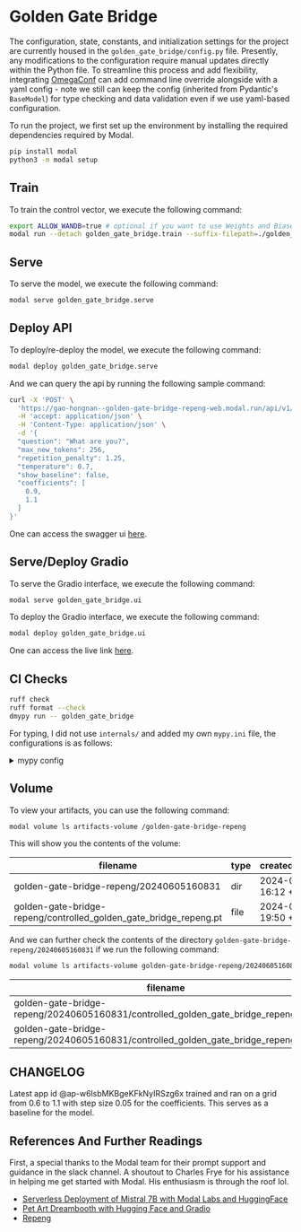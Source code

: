 # Golden Gate Bridge

The configuration, state, constants, and initialization settings for the project
are currently housed in the `golden_gate_bridge/config.py` file. Presently, any
modifications to the configuration require manual updates directly within the
Python file. To streamline this process and add flexibility, integrating
[OmegaConf](https://omegaconf.readthedocs.io/en/2.3_branch/) can add command
line override alongside with a yaml config - note we still can keep the config
(inherited from Pydantic's `BaseModel`) for type checking and data validation
even if we use yaml-based configuration.

To run the project, we first set up the environment by installing the required
dependencies required by Modal.

```bash
pip install modal
python3 -m modal setup
```

## Train

To train the control vector, we execute the following command:

```bash
export ALLOW_WANDB=true # optional if you want to use Weights and Biases
modal run --detach golden_gate_bridge.train --suffix-filepath=./golden_gate_bridge/data/all_truncated_outputs.json
```

## Serve

To serve the model, we execute the following command:

```bash
modal serve golden_gate_bridge.serve
```

## Deploy API

To deploy/re-deploy the model, we execute the following command:

```bash
modal deploy golden_gate_bridge.serve
```

And we can query the api by running the following sample command:

```bash
curl -X 'POST' \
  'https://gao-hongnan--golden-gate-bridge-repeng-web.modal.run/api/v1/generate' \
  -H 'accept: application/json' \
  -H 'Content-Type: application/json' \
  -d '{
  "question": "What are you?",
  "max_new_tokens": 256,
  "repetition_penalty": 1.25,
  "temperature": 0.7,
  "show_baseline": false,
  "coefficients": [
    0.9,
    1.1
  ]
}'
```

One can access the swagger ui [here](https://gao-hongnan--golden-gate-bridge-repeng-web.modal.run/docs).

## Serve/Deploy Gradio

To serve the Gradio interface, we execute the following command:

```bash
modal serve golden_gate_bridge.ui
```

To deploy the Gradio interface, we execute the following command:

```bash
modal deploy golden_gate_bridge.ui
```

One can access the live link [here](https://gao-hongnan--golden-gate-bridge-repeng-ui.modal.run/).

## CI Checks

```bash
ruff check
ruff format --check
dmypy run -- golden_gate_bridge
```

For typing, I did not use `internals/` and added my own `mypy.ini` file, the configurations
is as follows:

<details>
<summary>mypy config</summary>

````ini
# Reference:
# https://github.com/openai/openai-python/blob/main/mypy.ini
# https://github.com/pytorch/pytorch/blob/main/mypy.ini
[mypy]
pretty=True
show_error_codes=True
python_version=3.11

strict_equality=True
implicit_reexport=True
check_untyped_defs=True
no_implicit_optional=True

warn_return_any=True
warn_unreachable=True
warn_unused_configs=True

# Turn these options off as it could cause conflicts with the Pyright options.
warn_unused_ignores=False
warn_redundant_casts=False

disallow_any_generics=True
disallow_untyped_defs=True
disallow_untyped_calls=False
disallow_subclassing_any=True
disallow_incomplete_defs=True
disallow_untyped_decorators=True
cache_fine_grained=True

# By default, mypy reports an error if you assign a value to the result
# of a function call that doesn't return anything. We do this in our test
# cases:
# ```
# result = ...
# assert result is None
# ```
# Changing this codegen to make mypy happy would increase complexity
# and would not be worth it.
disable_error_code=func-returns-value

# https://github.com/python/mypy/issues/12162
[mypy.overrides]
module="black.files.*"
ignore_errors=true
ignore_missing_imports=true

# Third party dependencies that don't have types.
[mypy-matplotlib.*]
ignore_missing_imports=True

[mypy-mpl_toolkits.*]
ignore_missing_imports=True

[mypy-seaborn.*]
ignore_missing_imports=True

[mypy-sklearn.*]
ignore_missing_imports=True

[mypy-repeng.*]
ignore_missing_imports=True

[mypy-transformers.*]
ignore_missing_imports=True

[mypy-datasets.*]
ignore_missing_imports=True

[mypy-huggingface_hub.*]
ignore_missing_imports=True
````

</details>

## Volume

To view your artifacts, you can use the following command:

```bash
modal volume ls artifacts-volume /golden-gate-bridge-repeng
```

This will show you the contents of the volume:

| filename                                                          | type | created/modified     | size      |
| ----------------------------------------------------------------- | ---- | -------------------- | --------- |
| golden-gate-bridge-repeng/20240605160831                          | dir  | 2024-06-05 16:12 +08 | 80 B      |
| golden-gate-bridge-repeng/controlled_golden_gate_bridge_repeng.pt | file | 2024-06-04 19:50 +08 | 131.4 GiB |

And we can further check the contents of the directory `golden-gate-bridge-repeng/20240605160831` if we run the following command:

```bash
modal volume ls artifacts-volume golden-gate-bridge-repeng/20240605160831
```

| filename                                                                           | type | created/modified     | size    |
| ---------------------------------------------------------------------------------- | ---- | -------------------- | ------- |
| golden-gate-bridge-repeng/20240605160831/controlled_golden_gate_bridge_repeng.pt   | file | 2024-06-05 16:12 +08 | 3.7 MiB |
| golden-gate-bridge-repeng/20240605160831/controlled_golden_gate_bridge_repeng.gguf | file | 2024-06-05 16:12 +08 | 2.5 MiB |

## CHANGELOG

Latest app id @ap-w6lsbMKBgeKFkNyIRSzg6x trained and ran on a grid
from $0.6$ to $1.1$ with step size $0.05$ for the coefficients. This
serves as a baseline for the model.

## References And Further Readings

First, a special thanks to the Modal team for their prompt support and guidance
in the slack channel. A shoutout to Charles Frye for his assistance in helping
me get started with Modal. His enthusiasm is through the roof lol.

- [Serverless Deployment of Mistral 7B with Modal Labs and HuggingFace](https://blog.premai.io/serverless-deployment-using-huggingface-and-modal/)
- [Pet Art Dreambooth with Hugging Face and Gradio](https://modal.com/docs/examples/dreambooth_app)
- [Repeng](https://github.com/vgel/repeng/blob/main/repeng/)

